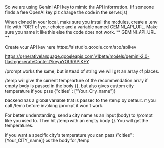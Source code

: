 So we are using Gemini API key to mimic the API information. (If someone finds a free OpenAI key plz change the code in the server.js)

When cloned in your local, make sure you install the modules, create a .env file
with PORT of your choice and a variable named GEMINI_API_URL. 
Make sure you name it like this else the code does not work. **  GEMINI_API_URL **

Create your API key here https://aistudio.google.com/app/apikey 

https://generativelanguage.googleapis.com/v1beta/models/gemini-2.0-flash:generateContent?key=YOURAPIKEY

/prompt works the same, but instead of string we will get an array of places.

/temp will give the current tempearture of the recommendation array if empty body is passed in the body {}, but also gives custom city temperature if you pass {"cities" : ["Your_City_name"]} 

backend has a global variable that is passed to the /temp by default. 
if you call /temp before invoking /prompt it won't work.

For better understanding, send a city name as an input (body) to /prompt like you used to.
Then hit /temp with an empty body {}. You will get the temperatures.

if you want a specific city's temperature you can pass {"cities" : [Your_CITY_name]} as the body for /temp

